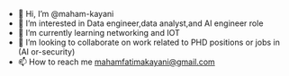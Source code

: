 - 👋 Hi, I’m @maham-kayani
- 👀 I’m interested in Data engineer,data analyst,and AI engineer role
- 🌱 I’m currently learning networking and IOT
- 💞️ I’m looking to collaborate on work related to PHD positions or jobs in (AI or-security)
- 📫 How to reach me mahamfatimakayani@gmail.com

<!---
maham-kayani/maham-kayani is a ✨ special ✨ repository because its `README.md` (this file) appears on your GitHub profile.
You can click the Preview link to take a look at your changes.
--->
